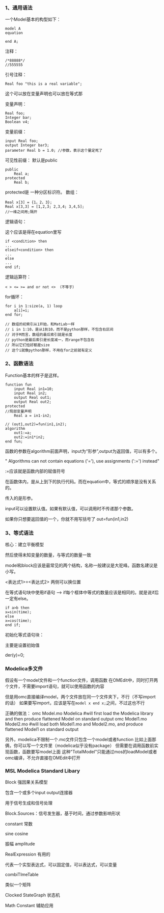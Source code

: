 ### 1、通用语法

一个Model基本的构型如下：

```modelica
model A
equation

end A;
```

注释：
```
/*88888*/
//555555
```
引号注释：
```
Real foo "this is a real variable";
```
这个可以放在变量声明也可以放在等式那

变量声明：

```
Real foo;
Integer bar;
Boolean v4;
```
变量前缀：
```
input Real foo;
output Integer bar3;
parameter Real b = 1.0; //参数，表示这个量定死了
```
可见性前缀：
默认是public

```
public 
	Real a;
protected 
	Real b;
```
protected是 一种分区标识符。
数组：

```
Real x[3] = {1，2，3};
Real x[3,3] = [1,2,3; 2,3,4; 3,4,5];
//一维之间用;隔开
```

逻辑语句：

这个应该是得在equation里写
```
if <condition> then
...
elseif<condition> then
...
else
...
end if;
```
逻辑运算符：
```
< > <= >= and or not <> （不等于）
```
for循环：
```
for i in 1:size(a, 1) loop
	a[i]=i;
end for;

// 数组的初索引从1开始，和MatLab一样
// i in 1:10，是从1到10，而不是python那样，不包含右区间
// 对于M而言，数组的最后索引就是长度
// python是最后索引是长度减一，而range不包含右
// 所以它们恰好都是size
// 这个i就像python那样，不用在for之前就有定义
```

### 2、函数语法

Function基本的样子是这样。

```modelica
function fun
	input Real in1=10;
	input Real in2;
	output Real out1;
	output Real out2;
protected
//局部变量声明
    Real a = in1-in2;
    
// (out1,out2)=fun(in1,in2);
algorithm
	out1:=a;
	out2:=in1*in2;
end fun;
```

函数的参数在algorithm前面声明，input为“形参”,output为返回值，可以有多个。

" Algorithms can not contain equations ('='), use assignments (':=') instead"

:=应该就是函数内部的赋值符号

在函数体内，是从上到下的执行代码。而在equation中，等式的顺序是没有关系的。

传入的是形参。

input可以设置默认值。如果有默认值，可以调用时不传递那个参数。

如果你只想要返回值的一个，你就不用写括号了 out=fun(in1,in2)



### 3、等式语法

核心：建立平衡模型

然后使得未知变量的数量，与等式的数量一致



model和block应该是最常见的两个结构，名称一般建议是大驼峰。函数名建议是小写。

<表达式1>=<表达式2> 两侧可以换位置

在等式语句块中使用if语句  --> if每个框体中等式的数量应该是相同的。就是说if后一定有else。

```modelica
if a>b then
x=sin(time);
else
x=cos(time);
end if;
```

初始化等式语句块：

主要是设置初始值

der(y)=0;



### Modelica多文件
假设有一个model文件和一个function文件，调用函数
在OMEdit中，同时打开两个文件，不需要import语句，就可以使用函数的内容

但是用omc直接编译model，两个文件放在同一个文件夹下，不行（不写import的话）
如果要写import，应该是写在`model x end x;`之间，不过这也不行

正确的做法：
omc Model.mo Modelica #will first load the Modelica library and then produce 
 flattened Model on standard output
omc Model1.mo Model2.mo #will load both Model1.mo and Model2.mo, and produce 
 flattened Model1 on standard output

另外，modelica不限制一个.mo文件只包含一个model或者function
比如上面那俩，你可以写一个文件里（modelica似乎没有package）
但需要在调用函数前实现函数，函数要写model上面
这种"TotalModel"只能通过mos的loadModel或者omc编译，不允许直接在OMEdit中打开

### MSL Modelica Standard Libary

Block 强因果关系模型

包含一个或多个input output连接器

用于信号生成和信号处理

Block.Sources：信号发生器，基于时间，通过参数影响形状

constant 常数

sine cosine

振幅 amplitude

RealExpression 有用的

代表一个实型表达式，可以固定值，可以表达式，可以变量

combiTImeTable

类似一个矩阵

Clocked StateGraph 状态机

Math Constant 辅助应用
